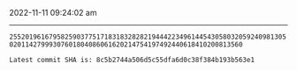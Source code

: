2022-11-11 09:24:02 am

---

`255201961679582590377517183183282821944422349614454305803205924098130502011427999307601804086061620214754197492440618410200813560`

`Latest commit SHA is: 8c5b2744a506d5c55dfa6d0c38f384b193b563e1 `
